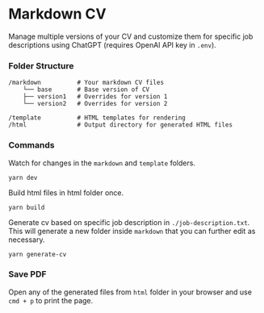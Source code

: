 # Markdown CV

Manage multiple versions of your CV and customize them for specific job descriptions using ChatGPT (requires OpenAI API key in `.env`).

### Folder Structure

```
/markdown          # Your markdown CV files
    └── base       # Base version of CV
    ├── version1   # Overrides for version 1
    └── version2   # Overrides for version 2

/template          # HTML templates for rendering
/html              # Output directory for generated HTML files
```

### Commands

Watch for changes in the `markdown` and `template` folders.

```
yarn dev
```

Build html files in html folder once.

```
yarn build
```

Generate cv based on specific job description in `./job-description.txt`. This will generate a new folder inside `markdown` that you can further edit as necessary.

```
yarn generate-cv
```

### Save PDF

Open any of the generated files from `html` folder in your browser and use `cmd + p` to print the page.
